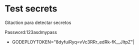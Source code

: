 # Test secrets

Gitaction para detectar secretos


Password:123asdmypass


- GODEPLOYTOKEN="8dyfuiRyq=vVc3RRr_edRk-fK__JItpZ"|
